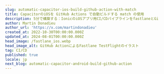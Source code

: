 ```yaml
---
slug: automatic-capacitor-ios-build-github-action-with-match
title: CapacitorのiOSを GitHub Actions で自動ビルドする match の使用
description: 5分で構築する：IonicのiOSアプリ用CI/CDパイプラインをfastlaneとGitHub Actionsで設定する方法（2022年版）
author: Martin Donadieu
author_url: 'https://x.com/martindonadieu'
created_at: 2022-10-30T00:00:00.000Z
updated_at: 2024-08-01T00:00:00.000Z
head_image: /fastlane_ios.webp
head_image_alt: GitHub ActionによるFastlane TestFlightのイラスト
tag: CI/CD
published: true
locale: jp
next_blog: automatic-capacitor-android-build-github-action
---
```


